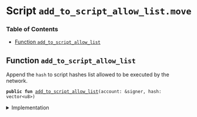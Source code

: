 
<a name="SCRIPT"></a>

# Script `add_to_script_allow_list.move`

### Table of Contents

-  [Function `add_to_script_allow_list`](#SCRIPT_add_to_script_allow_list)



<a name="SCRIPT_add_to_script_allow_list"></a>

## Function `add_to_script_allow_list`

Append the
<code>hash</code> to script hashes list allowed to be executed by the network.


<pre><code><b>public</b> <b>fun</b> <a href="#SCRIPT_add_to_script_allow_list">add_to_script_allow_list</a>(account: &signer, hash: vector&lt;u8&gt;)
</code></pre>



<details>
<summary>Implementation</summary>


<pre><code><b>fun</b> <a href="#SCRIPT_add_to_script_allow_list">add_to_script_allow_list</a>(account: &signer, hash: vector&lt;u8&gt;) {
    <a href="../../modules/doc/TransactionPublishOption.md#0x1_TransactionPublishOption_add_to_script_allow_list">TransactionPublishOption::add_to_script_allow_list</a>(account, hash)
}
</code></pre>



</details>
